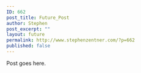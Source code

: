 ```yaml
---
ID: 662
post_title: Future_Post
author: Stephen
post_excerpt: ""
layout: future
permalink: http://www.stephenzentner.com/?p=662
published: false
---
```

Post goes here.